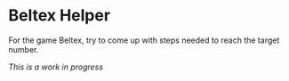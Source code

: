 # Beltex Helper
For the game Beltex, try to come up with steps needed to reach the target number.

*This is a work in progress*
